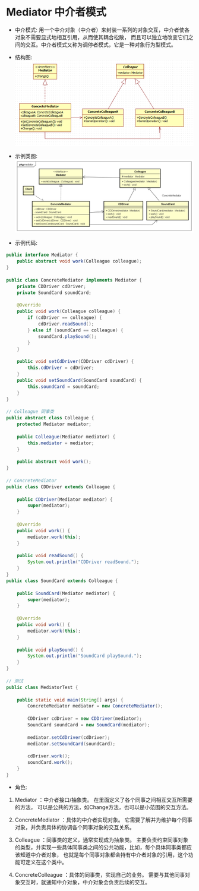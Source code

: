 # Mediator 中介者模式

- 中介模式:
用一个中介对象（中介者）来封装一系列的对象交互，中介者使各对象不需要显式地相互引用，从而使其耦合松散，
而且可以独立地改变它们之间的交互。中介者模式又称为调停者模式，它是一种对象行为型模式。

- 结构图:
![Mediator_structure](images/23.Mediator_structure.png)

- 示例类图:
![Mediator_uml](images/23.Mediator_uml.png)

- 示例代码:
```java
public interface Mediator {
	public abstract void work(Colleague colleague);
}

public class ConcreteMediator implements Mediator {
	private CDDriver cdDriver;
	private SoundCard soundCard;

	@Override
	public void work(Colleague colleague) {
		if (cdDriver == colleague) {
			cdDriver.readSound();
		} else if (soundCard == colleague) {
			soundCard.playSound();
		}
	}

	public void setCdDriver(CDDriver cdDriver) {
		this.cdDriver = cdDriver;
	}
	public void setSoundCard(SoundCard soundCard) {
		this.soundCard = soundCard;
	}
}

// Colleague 同事类
public abstract class Colleague {
	protected Mediator mediator;

	public Colleague(Mediator mediator) {
		this.mediator = mediator;
	}

	public abstract void work();
}

// ConcreteMediator
public class CDDriver extends Colleague {

	public CDDriver(Mediator mediator) {
		super(mediator);
	}

	@Override
	public void work() {
		mediator.work(this);
	}

	public void readSound() {
		System.out.println("CDDriver readSound.");
	}
}
public class SoundCard extends Colleague {

	public SoundCard(Mediator mediator) {
		super(mediator);
	}

	@Override
	public void work() {
		mediator.work(this);
	}

	public void playSound() {
		System.out.println("SoundCard playSound.");
	}
}

// 测试
public class MediatorTest {

	public static void main(String[] args) {
		ConcreteMediator mediator = new ConcreteMediator();

		CDDriver cdDriver = new CDDriver(mediator);
		SoundCard soundCard = new SoundCard(mediator);
		
		mediator.setCdDriver(cdDriver);
		mediator.setSoundCard(soundCard);

		cdDriver.work();
		soundCard.work();
	}
}
```
- 角色:

1. Mediator ：中介者接口/抽象类。
在里面定义了各个同事之间相互交互所需要的方法，
可以是公共的方法，如Change方法，也可以是小范围的交互方法。

2. ConcreteMediator ：具体的中介者实现对象。
它需要了解并为维护每个同事对象，并负责具体的协调各个同事对象的交互关系。

3. Colleague ：同事类的定义，通常实现成为抽象类。
主要负责约束同事对象的类型，并实现一些具体同事类之间的公共功能，比如，每个具体同事类都应该知道中介者对象，
也就是每个同事对象都会持有中介者对象的引用，这个功能可定义在这个类中。

4. ConcreteColleague ：具体的同事类，实现自己的业务。
需要与其他同事对象交互时，就通知中介对象，中介对象会负责后续的交互。